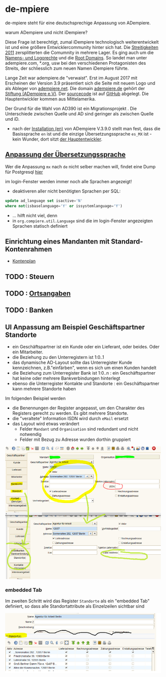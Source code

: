 # de-mpiere

de-mpiere steht für eine deutschsprechige Anpassung von ADempiere.

warum ADempiere und nicht iDempiere?

Diese Frage ist berechtigt, zumal iDempiere technologisch weiterentwickelt ist und eine größere Entwicklercommunity hinter sich hat.
Die [Streitigkeiten 2011](https://en.wikipedia.org/wiki/IDempiere#History) zersplitterten die Comumnity in mehrere Lager. Es ging auch um die [Namens- und Logorechte](http://wiki.adempiere.net/Use_of_Adempiere_name) und die [Root Domains](http://wiki.adempiere.net/Use_of_Adempiere_name#Root_Domains). So landet man unter adempiere.com, *.org, usw bei den verschiedenen Protagonisten des Streits, der schliesslich zum neuen Namen iDempiere führte.

Lange Zeit war adempiere.de "verwaist". Erst im August 2017 mit Erscheinen der Version 3.9 präsentiert sich die Seite mit neuem Logo und als Ableger von [adempiere.net](http://www.adempiere.net/). Die domain [adempiere.de](http://metasfresh.com/2009/08/24/metas-stiftet-domain-und-website-an-adempiere-e-v-3/) gehört der [Stiftung (ADempiere e.V)](http://www.adempiere.de/web/guest/kontakt). Der [sourcecode](http://www.adempiere.net/web/guest/sourcecode) ist auf [GitHub](https://github.com/adempiere/adempiere/graphs/contributors) abgelegt. Die Hauptentwickler kommen aus Mittelamerika.

Der Grund für die Wahl von AD390 ist ein Migrationsprojekt [](https://github.com/adempiere/adempiere/pull/1327#issuecomment-328916188). Die Unterschiede zwischen Quelle und AD sind geringer als zwischen Quelle und iD.

* nach der [Installation (en)](http://wiki.adempiere.net/Installation_Steps) von ADempiere V.3.9.0 stellt man fest, dass die Basissprache  `en` ist und die einzige Übersetzungssprache `es_MX` ist - kein Wunder, dort sitzt [der Hauptentwickler](https://github.com/e-Evolution).  

## [Anpassung der Übersetzungssprache](http://wiki.idempiere.org/de/Sprache_(Fenster_ID-106)#Beitr.C3.A4ge)

Wer die Anpassung `mx` nach `de` nicht selber machen will, findet eine Dump für Postgresql [hier](https://github.com/klst-de/de-mpiere/tree/master/data/seed)

im login-Fenster werden immer noch alle Sprachen angezeigt!

* deaktiveren aller nicht benötigten Sprachen per SQL:

```sql
update ad_language set isactive='N'
where not(isbaselanguage='Y' or issystemlanguage='Y')
```

* ...  hilft nicht viel, denn
* in `org.compiere.util.Language` sind die im login-Fenster angezeigten Sprachen statisch definiert

## Einrichtung eines Mandanten mit Standard-Kontenrahmen

* [Kontenplan](http://wiki.idempiere.org/de/Ersteinrichtung_Mandant#Hinweise_zu_Kontenpl.C3.A4nen)

## TODO : Steuern 

## TODO : [Ortsangaben](https://bitbucket.org/eugenh/idempiere/wiki/Orte#!landerspezifische-einstellungen) 

## TODO : Banken

## UI Anpassung am Beispiel Geschäftspartner Standorte

* ein Geschäftspartner ist ein Kunde oder ein Lieferant, oder beides. Oder ein Mitarbeiter.
* die Beziehung zu den Unterregistern ist 1:0..1
* das dynamische AD-Layout sollte das Unterregister Kunde kennzeichnen, z.B."einfärben", wenn es sich um einen Kunden handelt
* die Beziehung zum Unterregister Bank ist 1:0..n : ein Geschäftspartner hat keine oder mehrere Bankverbindungen hinterlegt
* ebenso die Unterregister Kontakte und Standorte : ein Geschäftspartner kann mehrere Standorte haben

Im folgenden Beispiel werden
* die Benennungen der Register angepasst, um den Charakter des Registers gerecht zu werden. Es gibt mehrere Standorte.
* die "veraltete" Information ISDN wird durch `eMail` ersetzt
* das Layout wird etwas verändert
  * Felder `Mandant` und `Organisation` sind redundant und nicht notwendig
  * Felder mit Bezug zu Adresse wurden dorthin gruppiert

![](images/BP-location-layout.png)

### embedded Tab

Im zweiten Schritt wird das Register `Standorte` als ein "embedded Tab" definiert, so dass alle Standortattribute als Einzelzeilen sichtbar sind

![](images/BP-location-subtab.png)